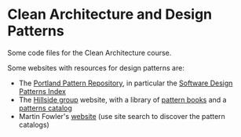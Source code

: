 # Clean Architecture and Design Patterns

Some code files for the Clean Architecture course.

Some websites with resources for design patterns are:

- The [Portland Pattern Repository](http://c2.com/ppr/index.html), 
  in particular the 
  [Software Design Patterns Index](https://wiki.c2.com/?SoftwareDesignPatternsIndex)
- The [Hillside group](https://hillside.net/) website, with a
  library of [pattern books](https://hillside.net/patterns/books)
  and a [patterns catalog](https://hillside.net/component/weblinks/category/61-patterns-catalog)
- Martin Fowler's [website](https://refactoring.com/) (use site
  search to discover the pattern catalogs)